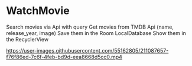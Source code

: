 # WatchMovie
Search movies via Api with query
Get movies from TMDB Api (name, release_year, image)
Save them in the Room LocalDatabase
Show them in the RecyclerView


https://user-images.githubusercontent.com/55162805/211087657-f76f86ed-7c6f-4feb-bd9d-eea8668d5cc0.mp4

